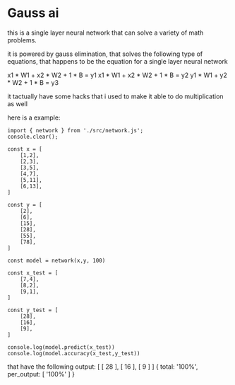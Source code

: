 # Gauss ai

this is a single layer neural network that can solve a variety of math problems.

it is powered by gauss elimination, that solves the following type of equations,
that happens to be the equation for a single layer neural network

x1 * W1 + x2 * W2 + 1 * B = y1
x1 * W1 + x2 * W2 + 1 * B = y2
y1 * W1 + y2 * W2 + 1 * B = y3


it tactually have some hacks that i used to make it able to do multiplication as well

here is a example:

```
import { network } from './src/network.js';
console.clear();

const x = [
    [1,2],
    [2,3],
    [3,5],
    [4,7],
    [5,11],
    [6,13],
]

const y = [
    [2],
    [6],
    [15],
    [28],
    [55],
    [78],
]

const model = network(x,y, 100)

const x_test = [
    [7,4],
    [8,2],
    [9,1],
]

const y_test = [
    [28],
    [16],
    [9],
]

console.log(model.predict(x_test))
console.log(model.accuracy(x_test,y_test))
```

that have the following output:
[ [ 28 ], [ 16 ], [ 9 ] ]
{ total: '100%', per_output: [ '100%' ] }
